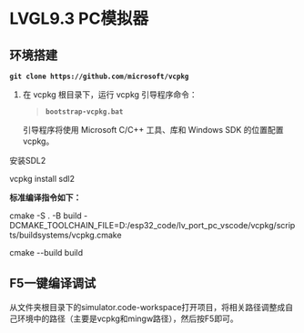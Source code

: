 # LVGL9.3 PC模拟器

## 环境搭建

**`git clone https://github.com/microsoft/vcpkg`**

1. 在 vcpkg 根目录下，运行 vcpkg 引导程序命令：

   > **`bootstrap-vcpkg.bat`**
   >

   引导程序将使用 Microsoft C/C++ 工具、库和 Windows SDK 的位置配置 vcpkg。

安装SDL2

vcpkg install sdl2

**标准编译指令如下：**

cmake -S . -B build -DCMAKE_TOOLCHAIN_FILE=D:/esp32_code/lv_port_pc_vscode/vcpkg/scripts/buildsystems/vcpkg.cmake

cmake --build build

## F5一键编译调试

从文件夹根目录下的simulator.code-workspace打开项目，将相关路径调整成自己环境中的路径（主要是vcpkg和mingw路径），然后按F5即可。
